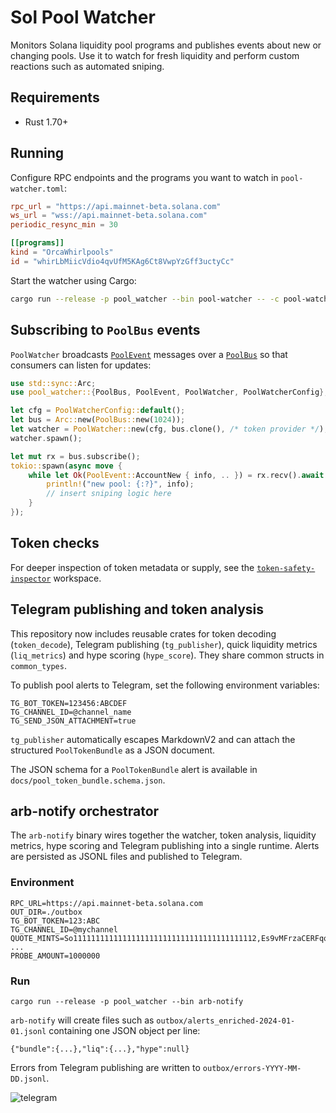 # Sol Pool Watcher

Monitors Solana liquidity pool programs and publishes events about new or changing pools. Use it to watch for fresh liquidity and perform custom reactions such as automated sniping.

## Requirements
- Rust 1.70+

## Running

Configure RPC endpoints and the programs you want to watch in `pool-watcher.toml`:

```toml
rpc_url = "https://api.mainnet-beta.solana.com"
ws_url = "wss://api.mainnet-beta.solana.com"
periodic_resync_min = 30

[[programs]]
kind = "OrcaWhirlpools"
id = "whirLbMiicVdio4qvUfM5KAg6Ct8VwpYzGff3uctyCc"
```

Start the watcher using Cargo:

```bash
cargo run --release -p pool_watcher --bin pool-watcher -- -c pool-watcher.toml
```

## Subscribing to `PoolBus` events

`PoolWatcher` broadcasts [`PoolEvent`](crates/pool_watcher/src/types.rs) messages over a [`PoolBus`](crates/pool_watcher/src/bus.rs) so that consumers can listen for updates:

```rust
use std::sync::Arc;
use pool_watcher::{PoolBus, PoolEvent, PoolWatcher, PoolWatcherConfig};

let cfg = PoolWatcherConfig::default();
let bus = Arc::new(PoolBus::new(1024));
let watcher = PoolWatcher::new(cfg, bus.clone(), /* token provider */);
watcher.spawn();

let mut rx = bus.subscribe();
tokio::spawn(async move {
    while let Ok(PoolEvent::AccountNew { info, .. }) = rx.recv().await {
        println!("new pool: {:?}", info);
        // insert sniping logic here
    }
});
```

## Token checks

For deeper inspection of token metadata or supply, see the [`token-safety-inspector`](crates/token-safety-inspector) workspace.


## Telegram publishing and token analysis

This repository now includes reusable crates for token decoding (`token_decode`),
Telegram publishing (`tg_publisher`), quick liquidity metrics (`liq_metrics`)
and hype scoring (`hype_score`). They share common structs in `common_types`.

To publish pool alerts to Telegram, set the following environment variables:

```
TG_BOT_TOKEN=123456:ABCDEF
TG_CHANNEL_ID=@channel_name
TG_SEND_JSON_ATTACHMENT=true
```

`tg_publisher` automatically escapes MarkdownV2 and can attach the structured
`PoolTokenBundle` as a JSON document.

The JSON schema for a `PoolTokenBundle` alert is available in
`docs/pool_token_bundle.schema.json`.

## arb-notify orchestrator

The `arb-notify` binary wires together the watcher, token analysis, liquidity
metrics, hype scoring and Telegram publishing into a single runtime. Alerts are
persisted as JSONL files and published to Telegram.

### Environment

```
RPC_URL=https://api.mainnet-beta.solana.com
OUT_DIR=./outbox
TG_BOT_TOKEN=123:ABC
TG_CHANNEL_ID=@mychannel
QUOTE_MINTS=So11111111111111111111111111111111111111112,Es9vMFrzaCERFqqY5wNedGqc8ZG9wirtmHG2d ...
PROBE_AMOUNT=1000000
```

### Run

```
cargo run --release -p pool_watcher --bin arb-notify
```

`arb-notify` will create files such as `outbox/alerts_enriched-2024-01-01.jsonl`
containing one JSON object per line:

```
{"bundle":{...},"liq":{...},"hype":null}
```

Errors from Telegram publishing are written to `outbox/errors-YYYY-MM-DD.jsonl`.

![telegram](docs/telegram_sample.png)
